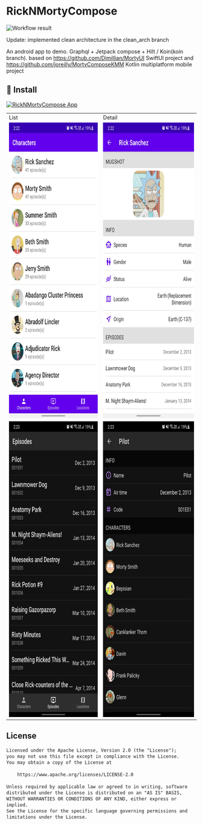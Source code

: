 # RickNMortyCompose

<!--- Replace <OWNER> with your Github Username and <REPOSITORY> with the name of your repository. -->
<!--- You can find both of these in the url bar when you open your repository in github. -->
![Workflow result](https://github.com/a914-gowtham/android-template-compose/workflows/Android%20CI/badge.svg)

Update: implemented clean architecture in the clean_arch branch

An android app to demo. Graphql + Jetpack compose + Hilt / Koin(koin branch). 
based on https://github.com/Dimillian/MortyUI SwiftUI project and https://github.com/joreilly/MortyComposeKMM Kotlin multiplatform mobile project

## 📱 Install

[![RickNMortyCompose App](https://img.shields.io/badge/RickNMortyCompose-APK-blue.svg?style=for-the-badge&logo=android)](https://github.com/a914-gowtham/RickNMortyCompose/releases/tag/v1.0.0)

<table>
  <tr>
    <td>List</td>
    <td>Detail</td>
  </tr>
  <tr>
    <td><img src="arts/light_1.jpg" width="360" height="780" scale="0.5"></td>
    <td><img src="arts/light_2.jpg" width="360" height="780" scale="0.5"></td>
  </tr>
    <tr>
    <td><img src="arts/dark_1.jpg" width="360" height="780" scale="0.5" ></td>
    <td><img src="arts/dark_2.jpg" width="360" height="780" scale="0.5"></td>
  </tr>
 </table>

## License
```
Licensed under the Apache License, Version 2.0 (the "License");
you may not use this file except in compliance with the License.
You may obtain a copy of the License at

    https://www.apache.org/licenses/LICENSE-2.0

Unless required by applicable law or agreed to in writing, software
distributed under the License is distributed on an "AS IS" BASIS,
WITHOUT WARRANTIES OR CONDITIONS OF ANY KIND, either express or implied.
See the License for the specific language governing permissions and
limitations under the License.
```
